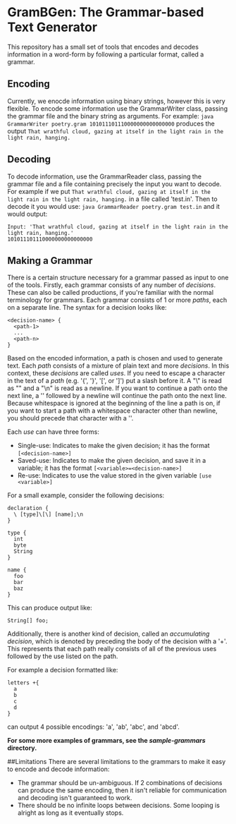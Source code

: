 # GramBGen: The Grammar-based Text Generator
This repository has a small set of tools that encodes and decodes information in a word-form by following a particular format, called a grammar.

## Encoding
Currently, we enocde information using binary strings, however this is very flexible. To encode some information use the GrammarWriter class, passing the grammar file and the binary string as arguments.
For example:
```java GrammarWriter poetry.gram 101011101110000000000000000```
produces the output
```That wrathful cloud, gazing at itself in the light rain in the light rain, hanging.```

## Decoding
To decode information, use the GrammarReader class, passing the grammar file and a file containing precisely the input you want to decode. For example if we put 
```That wrathful cloud, gazing at itself in the light rain in the light rain, hanging.```
in a file called 'test.in'.
Then to decode it you would use:
```java GrammarReader poetry.gram test.in```
and it would output:
```
Input: 'That wrathful cloud, gazing at itself in the light rain in the light rain, hanging.'
101011101110000000000000000
```

## Making a Grammar
There is a certain structure necessary for a grammar passed as input to one of the tools.
Firstly, each grammar consists of any number of _decisions_. These can also be called productions, if you're familiar with the normal terminology for grammars. Each grammar consists of 1 or more _paths_, each on a separate line. The syntax for a decision looks like:
```
<decision-name> {
  <path-1>
  ...
  <path-n>
}
```

Based on the encoded information, a path is chosen and used to generate text. Each _path_ consists of a mixture of plain text and more _decisions_. In this context, these _decisions_ are called _uses_. If you need to escape a character in the text of a _path_ (e.g. '{', '}', '[', or ']') put a slash before it. A "\\" is read as "\" and a "\n" is read as a newline. If you want to continue a path onto the next line, a '\' followed by a newline will continue the path onto the next line. Because whitespace is ignored at the beginning of the line a path is on, if you want to start a path with a whitespace character other than newline, you should precede that character with a '\'.

Each _use_ can have three forms:
* Single-use: Indicates to make the given decision; it has the format ```[<decision-name>]```
* Saved-use: Indicates to make the given decision, and save it in a variable; it has the format ```[<variable>=<decision-name>]```
* Re-use: Indicates to use the value stored in the given variable ```[use <variable>]```

For a small example, consider the following decisions:
```
declaration {
  \ [type]\[\] [name];\n
}

type {
  int
  byte
  String
}

name {
  foo
  bar
  baz
}
```
This can produce output like:
```
String[] foo;

```

Additionally, there is another kind of decision, called an _accumulating decision_, which is denoted by preceding the body of the decision with a '+'. This represents that each path really consists of all of the previous uses followed by the use listed on the path.

For example a decision formatted like:
```
letters +{
  a
  b
  c
  d
}
```
can output 4 possible encodings: 'a', 'ab', 'abc', and 'abcd'.

**For some more examples of grammars, see the _sample-grammars_ directory.**

##Limitations
There are several limitations to the grammars to make it easy to encode and decode information:
* The grammar should be un-ambiguous. If 2 combinations of decisions can produce the same encoding, then it isn't reliable for communication and decoding isn't guaranteed to work.
* There should be no infinite loops between decisions. Some looping is alright as long as it eventually stops.
